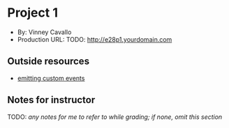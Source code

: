 # Project 1
+ By: Vinney Cavallo
+ Production URL: TODO: <http://e28p1.yourdomain.com>

## Outside resources
- [emitting custom events](https://vuejs.org/v2/guide/components-custom-events.html)

## Notes for instructor
TODO: *any notes for me to refer to while grading; if none, omit this section*

